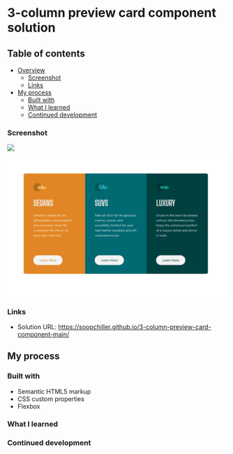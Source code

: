 # 3-column preview card component solution

 

## Table of contents

- [Overview](#overview)
  - [Screenshot](#screenshot)
  - [Links](#links)
- [My process](#my-process)
  - [Built with](#built-with)
  - [What I learned](#what-i-learned)
  - [Continued development](#continued-development)






### Screenshot

![](./images/mobile-state.pngmobile-state.png)
![](./images/desktop-state.png)

### Links

- Solution URL: https://soopchiller.github.io/3-column-preview-card-component-main/

## My process

### Built with

- Semantic HTML5 markup
- CSS custom properties
- Flexbox

### What I learned



### Continued development





